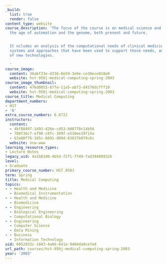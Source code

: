 ```yaml
---
_build:
  list: true
  render: false
content_type: website
course_description: 'The focus of the course is on medical science and practice in
  the age of automation and the genome, both present and future.


  It ncludes an analysis of the computational needs of clinical medicine, a review
  systems and approaches that have been used to support those needs, and an examination
  of new technologies.

  '
course_image:
  content: 36abf33e-d336-0e59-3e9e-ce30ece018e0
  website: hst-950j-medical-computing-spring-2003
course_image_thumbnail:
  content: 476d0855-87fe-11a5-ab73-d4576dcfff10
  website: hst-950j-medical-computing-spring-2003
course_title: Medical Computing
department_numbers:
- HST
- '6'
extra_course_numbers: 6.872J
instructors:
  content:
  - 4bf88497-1d93-d26e-cd53-b08770c14b56
  - 780f36c7-ef90-c0fc-309f-e510ee19f14a
  - 63a00f76-105c-6091-d09d-83837b079c6c
  website: ocw-www
learning_resource_types:
- Lecture Notes
legacy_uid: 4a1b81d0-4b5d-f2f1-7749-fad394089326
level:
- Graduate
primary_course_number: HST.950J
term: Spring
title: Medical Computing
topics:
- - Health and Medicine
  - Biomedical Instrumentation
- - Health and Medicine
  - Biomedicine
- - Engineering
  - Biological Engineering
  - Computational Biology
- - Engineering
  - Computer Science
  - Data Mining
- - Business
  - Information Technology
uid: 6052033c-1843-4a66-841a-9404da9ce7ed
url_path: courses/hst-950j-medical-computing-spring-2003
year: '2003'
---
```


